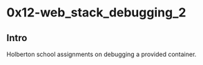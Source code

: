 # 0x12-web_stack_debugging_2

## Intro
Holberton school assignments on debugging a provided container.